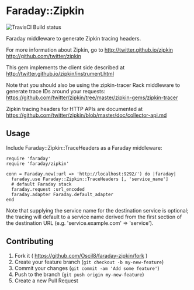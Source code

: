 # Faraday::Zipkin

![TravisCI Build status](https://travis-ci.org/Oscil8/faraday-zipkin.svg?branch=master)

Faraday middleware to generate Zipkin tracing headers.

For more information about Zipkin, go to
http://twitter.github.io/zipkin
http://github.com/twitter/zipkin

This gem implements the client side described at
http://twitter.github.io/zipkin/instrument.html

Note that you should also be using the zipkin-tracer Rack middleware
to generate trace IDs around your requests:
https://github.com/twitter/zipkin/tree/master/zipkin-gems/zipkin-tracer

Zipkin tracing headers for HTTP APIs are documented at
https://github.com/twitter/zipkin/blob/master/doc/collector-api.md

## Usage

Include Faraday::Zipkin::TraceHeaders as a Faraday middleware:

    require 'faraday'
    require 'faraday/zipkin'
    
    conn = Faraday.new(:url => 'http://localhost:9292/') do |faraday|
      faraday.use Faraday::Zipkin::TraceHeaders [, 'service_name']
      # default Faraday stack
      faraday.request :url_encoded
      faraday.adapter Faraday.default_adapter
    end

Note that supplying the service name for the destination service is
optional; the tracing will default to a service name derived from the
first section of the destination URL (e.g. 'service.example.com' =>
'service').

## Contributing

1. Fork it ( https://github.com/Oscil8/faraday-zipkin/fork )
2. Create your feature branch (`git checkout -b my-new-feature`)
3. Commit your changes (`git commit -am 'Add some feature'`)
4. Push to the branch (`git push origin my-new-feature`)
5. Create a new Pull Request

